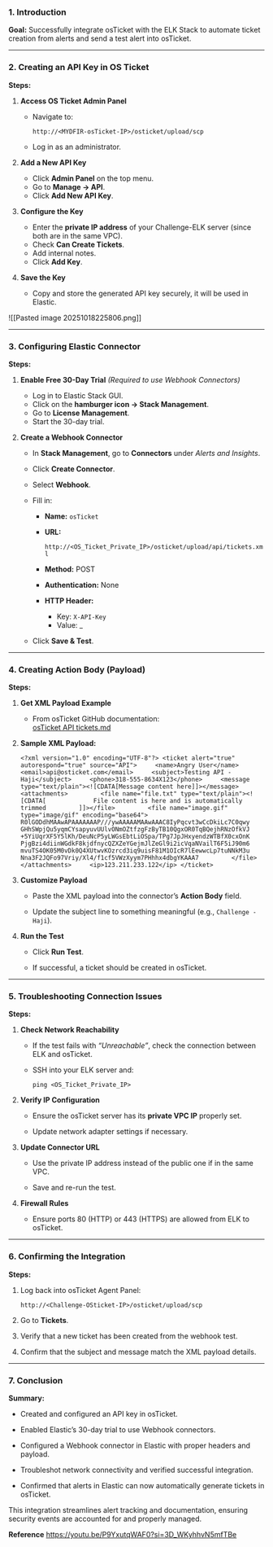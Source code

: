 
### 1. Introduction

**Goal:** Successfully integrate osTicket with the ELK Stack to automate ticket creation from alerts and send a test alert into osTicket.

---

### 2. Creating an API Key in OS Ticket

**Steps:**

1. **Access OS Ticket Admin Panel**
    
    - Navigate to:
        
        `http://<MYDFIR-osTicket-IP>/osticket/upload/scp`
        
    - Log in as an administrator.
        
2. **Add a New API Key**
    
    - Click **Admin Panel** on the top menu.
    - Go to **Manage → API**.
    - Click **Add New API Key**.
    
3. **Configure the Key**
    
    - Enter the **private IP address** of your Challenge-ELK server (since both are in the same VPC).
    - Check **Can Create Tickets**.
    - Add internal notes.
    - Click **Add Key**.
    
4. **Save the Key**
    
    - Copy and store the generated API key securely, it will be used in Elastic.
    

![[Pasted image 20251018225806.png]]

---

### 3. Configuring Elastic Connector

**Steps:**

1. **Enable Free 30-Day Trial** _(Required to use Webhook Connectors)_
    
    - Log in to Elastic Stack GUI.
    - Click on the **hamburger icon → Stack Management**.
    - Go to **License Management**.
    - Start the 30-day trial.
    
2. **Create a Webhook Connector**
    
    - In **Stack Management**, go to **Connectors** under _Alerts and Insights_.
    - Click **Create Connector**.
    - Select **Webhook**.
    - Fill in:
        
        - **Name:** `osTicket`
        - **URL:**
            
            `http://<OS_Ticket_Private_IP>/osticket/upload/api/tickets.xml`
            
        - **Method:** POST
        - **Authentication:** None
        - **HTTP Header:**
            
            - Key: `X-API-Key`
            - Value: _<your API key>
                
    - Click **Save & Test**.
        

---

### 4. Creating Action Body (Payload)

**Steps:**

1. **Get XML Payload Example**
    
    - From osTicket GitHub documentation:  
        [osTicket API tickets.md](https://github.com/osTicket/osTicket/blob/develop/setup/doc/api/tickets.md)
        
2. **Sample XML Payload:**
    
    `<?xml version="1.0" encoding="UTF-8"?> <ticket alert="true" autorespond="true" source="API">     <name>Angry User</name>     <email>api@osticket.com</email>     <subject>Testing API - Haji</subject>     <phone>318-555-8634X123</phone>     <message type="text/plain"><![CDATA[Message content here]]></message>     <attachments>         <file name="file.txt" type="text/plain"><![CDATA[             File content is here and is automatically trimmed         ]]></file>         <file name="image.gif" type="image/gif" encoding="base64">             R0lGODdhMAAwAPAAAAAAAP///ywAAAAAMAAwAAAC8IyPqcvt3wCcDkiLc7C0qwy             GHhSWpjQu5yqmCYsapyuvUUlvONmOZtfzgFzByTB10QgxOR0TqBQejhRNzOfkVJ             +5YiUqrXF5Y5lKh/DeuNcP5yLWGsEbtLiOSpa/TPg7JpJHxyendzWTBfX0cxOnK             PjgBzi4diinWGdkF8kjdfnycQZXZeYGejmJlZeGl9i2icVqaNVailT6F5iJ90m6             mvuTS4OK05M0vDk0Q4XUtwvKOzrcd3iq9uisF81M1OIcR7lEewwcLp7tuNNkM3u             Nna3F2JQFo97Vriy/Xl4/f1cf5VWzXyym7PHhhx4dbgYKAAA7         </file>     </attachments>     <ip>123.211.233.122</ip> </ticket>`
    
3. **Customize Payload**
    
    - Paste the XML payload into the connector’s **Action Body** field.
        
    - Update the subject line to something meaningful (e.g., `Challenge - Haji`).
        
4. **Run the Test**
    
    - Click **Run Test**.
        
    - If successful, a ticket should be created in osTicket.
        

---

### 5. Troubleshooting Connection Issues

**Steps:**

1. **Check Network Reachability**
    
    - If the test fails with _“Unreachable”_, check the connection between ELK and osTicket.
        
    - SSH into your ELK server and:
        
        `ping <OS_Ticket_Private_IP>`
        
2. **Verify IP Configuration**
    
    - Ensure the osTicket server has its **private VPC IP** properly set.
        
    - Update network adapter settings if necessary.
        
3. **Update Connector URL**
    
    - Use the private IP address instead of the public one if in the same VPC.
        
    - Save and re-run the test.
        
4. **Firewall Rules**
    
    - Ensure ports 80 (HTTP) or 443 (HTTPS) are allowed from ELK to osTicket.
        

---

### 6. Confirming the Integration

**Steps:**

1. Log back into osTicket Agent Panel:
    
    `http://<Challenge-OSticket-IP>/osticket/upload/scp`
    
2. Go to **Tickets**.
    
3. Verify that a new ticket has been created from the webhook test.
    
4. Confirm that the subject and message match the XML payload details.
    

---

### 7. Conclusion

 **Summary:**

- Created and configured an API key in osTicket.
    
- Enabled Elastic’s 30-day trial to use Webhook connectors.
    
- Configured a Webhook connector in Elastic with proper headers and payload.
    
- Troubleshot network connectivity and verified successful integration.
    
- Confirmed that alerts in Elastic can now automatically generate tickets in osTicket.
    

This integration streamlines alert tracking and documentation, ensuring security events are accounted for and properly managed.

**Reference**
https://youtu.be/P9YxutqWAF0?si=3D_WKyhhvN5mfTBe
